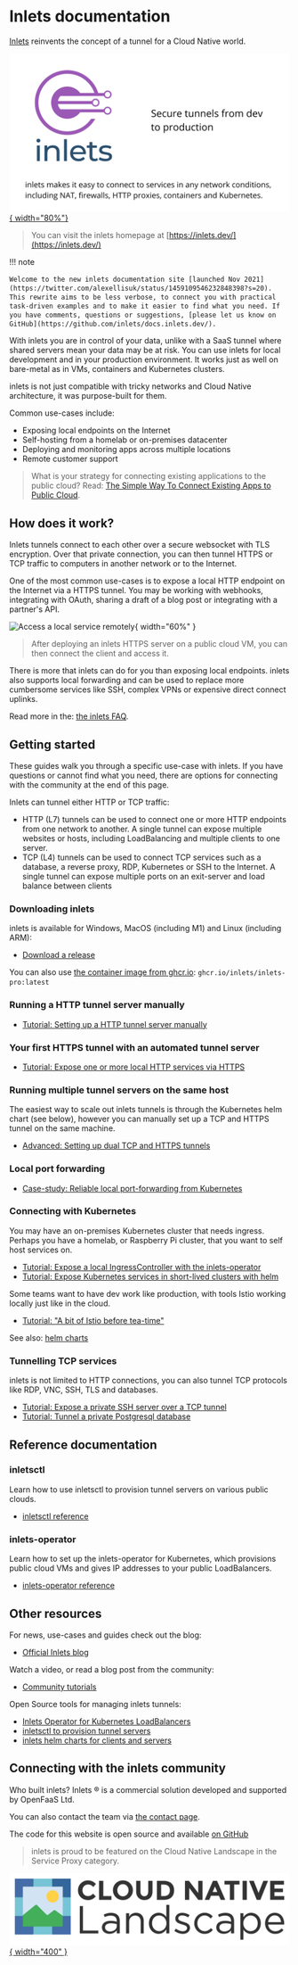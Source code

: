 # Inlets documentation

[Inlets](https://inlets.dev/) reinvents the concept of a tunnel for a Cloud Native world.

[![Inlets logo](/images/inlets-hero.png){ width="80%"}](https://inlets.dev/)

> You can visit the inlets homepage at [https://inlets.dev/](https://inlets.dev/)

!!! note

    Welcome to the new inlets documentation site [launched Nov 2021](https://twitter.com/alexellisuk/status/1459109546232848398?s=20). This rewrite aims to be less verbose, to connect you with practical task-driven examples and to make it easier to find what you need. If you have comments, questions or suggestions, [please let us know on GitHub](https://github.com/inlets/docs.inlets.dev/).

With inlets you are in control of your data, unlike with a SaaS tunnel where shared servers mean your data may be at risk. You can use inlets for local development and in your production environment. It works just as well on bare-metal as in VMs, containers and Kubernetes clusters.

inlets is not just compatible with tricky networks and Cloud Native architecture, it was purpose-built for them.

Common use-cases include:

* Exposing local endpoints on the Internet
* Self-hosting from a homelab or on-premises datacenter
* Deploying and monitoring apps across multiple locations
* Remote customer support

> What is your strategy for connecting existing applications to the public cloud? Read: [The Simple Way To Connect Existing Apps to Public Cloud](https://inlets.dev/blog/2021/04/07/simple-hybrid-cloud.html).

## How does it work?

Inlets tunnels connect to each other over a secure websocket with TLS encryption. Over that private connection, you can then tunnel HTTPS or TCP traffic to computers in another network or to the Internet.

One of the most common use-cases is to expose a local HTTP endpoint on the Internet via a HTTPS tunnel. You may be working with webhooks, integrating with OAuth, sharing a draft of a blog post or integrating with a partner's API.

![Access a local service remotely](https://inlets.dev/images/quick.png){ width="60%" }

> After deploying an inlets HTTPS server on a public cloud VM, you can then connect the client and access it.

There is more that inlets can do for you than exposing local endpoints. inlets also supports local forwarding and can be used to replace more cumbersome services like SSH, complex VPNs or expensive direct connect uplinks.

Read more in the: [the inlets FAQ](/reference/faq/).

## Getting started

These guides walk you through a specific use-case with inlets. If you have questions or cannot find what you need, there are options for connecting with the community at the end of this page.

Inlets can tunnel either HTTP or TCP traffic:

* HTTP (L7) tunnels can be used to connect one or more HTTP endpoints from one network to another. A single tunnel can expose multiple websites or hosts, including LoadBalancing and multiple clients to one server.
* TCP (L4) tunnels can be used to connect TCP services such as a database, a reverse proxy, RDP, Kubernetes or SSH to the Internet. A single tunnel can expose multiple ports on an exit-server and load balance between clients

### Downloading inlets

inlets is available for Windows, MacOS (including M1) and Linux (including ARM):

* [Download a release](https://github.com/inlets/inlets-pro/releases)

You can also use [the container image from ghcr.io](https://github.com/orgs/inlets/packages/container/package/inlets-pro): `ghcr.io/inlets/inlets-pro:latest`

### Running a HTTP tunnel server manually

* [Tutorial: Setting up a HTTP tunnel server manually](/tutorial/manual-http-server/)

### Your first HTTPS tunnel with an automated tunnel server

* [Tutorial: Expose one or more local HTTP services via HTTPS](https://inlets.dev/blog/2021/08/08/private-tunnel.html)

### Running multiple tunnel servers on the same host

The easiest way to scale out inlets tunnels is through the Kubernetes helm chart (see below), however you can manually set up a TCP and HTTPS tunnel on the same machine.

* [Advanced: Setting up dual TCP and HTTPS tunnels](/tutorial/dual-tunnels/)

### Local port forwarding

* [Case-study: Reliable local port-forwarding from Kubernetes](https://inlets.dev/blog/2021/04/13/local-port-forwarding-kubernetes.html)

### Connecting with Kubernetes

You may have an on-premises Kubernetes cluster that needs ingress. Perhaps you have a homelab, or Raspberry Pi cluster, that you want to self host services on.

* [Tutorial: Expose a local IngressController with the inlets-operator](/tutorial/kubernetes-ingress/)
* [Tutorial: Expose Kubernetes services in short-lived clusters with helm](https://inlets.dev/blog/2021/07/08/short-lived-clusters.html)

Some teams want to have dev work like production, with tools Istio working locally just like in the cloud.
* [Tutorial: "A bit of Istio before tea-time"](https://blog.alexellis.io/a-bit-of-istio-before-tea-time/)

See also: [helm charts](https://github.com/inlets/inlets-pro/tree/master/chart)

### Tunnelling TCP services

inlets is not limited to HTTP connections, you can also tunnel TCP protocols like RDP, VNC, SSH, TLS and databases.

* [Tutorial: Expose a private SSH server over a TCP tunnel](/tutorial/ssh-tcp-tunnel/)
* [Tutorial: Tunnel a private Postgresql database](/tutorial/postgresql-tcp-tunnel/)

## Reference documentation

### inletsctl

Learn how to use inletsctl to provision tunnel servers on various public clouds.

* [inletsctl reference](/reference/inletsctl/)

### inlets-operator

Learn how to set up the inlets-operator for Kubernetes, which provisions public cloud VMs and gives IP addresses to your public LoadBalancers.

* [inlets-operator reference](/reference/inlets-operator/)

## Other resources

For news, use-cases and guides check out the blog:

* [Official Inlets blog](https://inlets.dev/blog/)

Watch a video, or read a blog post from the community:

* [Community tutorials](/tutorial/community/)

Open Source tools for managing inlets tunnels:

* [Inlets Operator for Kubernetes LoadBalancers](https://github.com/inlets/inlets-operator)
* [inletsctl to provision tunnel servers](https://github.com/inlets/inletsctl)
* [inlets helm charts for clients and servers](https://github.com/inlets/inlets-pro/tree/master/chart)

## Connecting with the inlets community

Who built inlets? Inlets &reg; is a commercial solution developed and supported by OpenFaaS Ltd.

You can also contact the team via [the contact page](https://inlets.dev/contact/).

The code for this website is open source and available [on GitHub](https://github.com/inlets/docs.inlets.dev/)

> inlets is proud to be featured on the Cloud Native Landscape in the Service Proxy category.

[![CNCF Landscape](/images/cncf-landscape-left-logo.svg){ width="400" }](https://landscape.cncf.io/)
